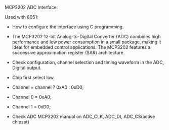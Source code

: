 MCP3202 ADC Interface:

Used with 8051:

* How to configure the interface using C programming.

* The MCP3202 12-bit Analog-to-Digital Converter (ADC) combines high performance and low power consumption in a small package, making it ideal for embedded control applications. The MCP3202 features a successive approximation register (SAR) architecture.

- Check configuration, channel selection and timing waveform in the  ADC, Digital output.
- Chip first select low.

- Channel = channel ? 0xA0 : 0xD0;
- Channel 0 = 0xA0;
- Channel 1 = 0xD0;

- Check ADC MCP3202 manual on ADC_CLK, ADC_DI, ADC_CS(active chipset)

